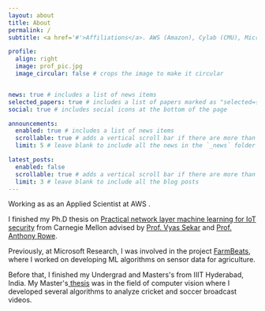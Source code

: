 ```yaml
---
layout: about
title: About
permalink: /
subtitle: <a href='#'>Affiliations</a>. AWS (Amazon), Cylab (CMU), Microsoft Research, IIIT Hyderabad

profile:
  align: right
  image: prof_pic.jpg
  image_circular: false # crops the image to make it circular


news: true # includes a list of news items
selected_papers: true # includes a list of papers marked as "selected={true}"
social: true # includes social icons at the bottom of the page

announcements:
  enabled: true # includes a list of news items
  scrollable: true # adds a vertical scroll bar if there are more than 3 news items
  limit: 5 # leave blank to include all the news in the `_news` folder

latest_posts:
  enabled: false
  scrollable: true # adds a vertical scroll bar if there are more than 3 new posts items
  limit: 3 # leave blank to include all the blog posts
---
```


Working as as an Applied Scientist at AWS .

I finished my Ph.D thesis on [Practical network layer machine learning for IoT security](https://kilthub.cmu.edu/articles/thesis/Practical_network-layer_machine_learning_for_IoT_security/25030973/1) from Carnegie Mellon advised by [Prof. Vyas Sekar](https://users.ece.cmu.edu/~vsekar/) and [Prof. Anthony Rowe](https://users.ece.cmu.edu/~agr/).

Previously, at Microsoft Research, I was involved in the project [FarmBeats](https://www.microsoft.com/en-us/research/project/farmbeats-iot-agriculture/), where I worked on developing ML algorithms on sensor data for agriculture.

 Before that, I finished my Undergrad and Masters's from IIIT Hyderabad, India. My Master's[ thesis](https://cdn.iiit.ac.in/cdn/cvit.iiit.ac.in/images/Thesis/MS/RahulAnandMS2016/Thesis.pdf) was in the field of computer vision where I developed several algorithms to analyze cricket and soccer broadcast videos.
